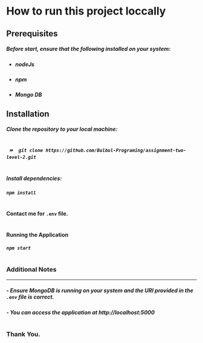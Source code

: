 # How to run this project loccally
## Prerequisites
##### Before start, ensure that the following installed on your system:
- ##### nodeJs
- ##### npm 
- ##### Mongo DB
## Installation
 ##### Clone the repository to your local machine:
#
##### ```  ⏩  git clone https://github.com/Bulbul-Programing/assignment-two-level-2.git ```
##
#
##### Install dependencies:

 ##### ``` npm install ```
#
#
####  Contact me for ``` .env ``` file.
#
#
#### Running the Application
##### `` npm start ``
#
#
#
### Additional Notes
---
##### - Ensure MongoDB is running on your system and the URI provided in the ```.env``` file is correct.

##### - You can access the application at http://localhost:5000
#
### Thank You.
